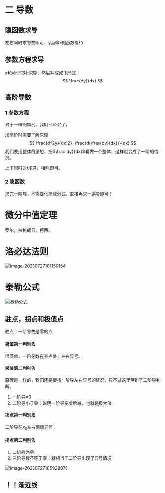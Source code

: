 # 二 导数

## 隐函数求导

左右同时求导数即可，y当做x的函数看待

## 参数方程求导

x和y同时对t求导，然后写成如下形式！
$$
\frac{dy}{dx}
$$

## 高阶导数

### 1 参数方程

对于一阶的情况，我们已经会了，

求高阶时需要了解原理
$$
\frac{d^2y}{dx^2}=\frac{d(\frac{dy}{dx})}{dx}
$$
我们要用整体的思想，把$\frac{dy}{dx}$看做一个整体，这样就变成了一阶的情况。

上下同时对t求导，相除即可。

### 2 隐函数

求完一阶导，不需要化简成分式，直接再求一遍导即可！



# 微分中值定理

罗尔，拉格朗日，柯西。



# 洛必达法则

![image-20230727101150154](https://taufik.oss-cn-beijing.aliyuncs.com/img/image-20230727101150154.png)

# 泰勒公式

![泰勒公式](https://taufik.oss-cn-beijing.aliyuncs.com/img/泰勒公式.png)

## 驻点，拐点和极值点

驻点：一阶导数是零的点

#### 极值第一判别法

很简单，一阶导数在某点处，左右异号。

#### 极值第二判别法

原理是一样的，我们还是要找一阶导左右异号的情况，只不过这里用到了二阶导判断。

1. 一阶导=0
2. 二阶导小于零：说明一阶导先增后减，也就是极大值



#### 拐点第一判别法

二阶导在$x_0$左右两侧异号

#### 拐点第二判别法

1. 二阶导为零
2. 三阶导数不等于零：就相当于二阶导出现了异号情况

![image-20230727105928076](https://taufik.oss-cn-beijing.aliyuncs.com/img/image-20230727105928076.png)

## ！！渐近线